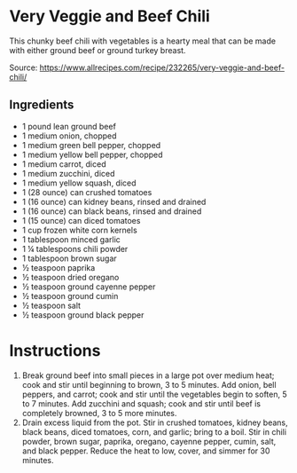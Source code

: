 # Very Veggie and Beef Chili

This chunky beef chili with vegetables is a hearty meal that can be made with either ground beef or ground turkey breast.

Source: https://www.allrecipes.com/recipe/232265/very-veggie-and-beef-chili/

## Ingredients

- 1 pound lean ground beef
- 1 medium onion, chopped
- 1 medium green bell pepper, chopped
- 1 medium yellow bell pepper, chopped
- 1 medium carrot, diced
- 1 medium zucchini, diced
- 1 medium yellow squash, diced
- 1 (28 ounce) can crushed tomatoes
- 1 (16 ounce) can kidney beans, rinsed and drained
- 1 (16 ounce) can black beans, rinsed and drained
- 1 (15 ounce) can diced tomatoes
- 1 cup frozen white corn kernels
- 1 tablespoon minced garlic
- 1 ¼ tablespoons chili powder
- 1 tablespoon brown sugar
- ½ teaspoon paprika
- ½ teaspoon dried oregano
- ½ teaspoon ground cayenne pepper
- ½ teaspoon ground cumin
- ½ teaspoon salt
- ½ teaspoon ground black pepper


# Instructions

1. Break ground beef into small pieces in a large pot over medium heat; cook and stir until beginning to brown, 3 to 5 minutes. Add onion, bell peppers, and carrot; cook and stir until the vegetables begin to soften, 5 to 7 minutes. Add zucchini and squash; cook and stir until beef is completely browned, 3 to 5 more minutes.
2. Drain excess liquid from the pot. Stir in crushed tomatoes, kidney beans, black beans, diced tomatoes, corn, and garlic; bring to a boil. Stir in chili powder, brown sugar, paprika, oregano, cayenne pepper, cumin, salt, and black pepper. Reduce the heat to low, cover, and simmer for 30 minutes.
